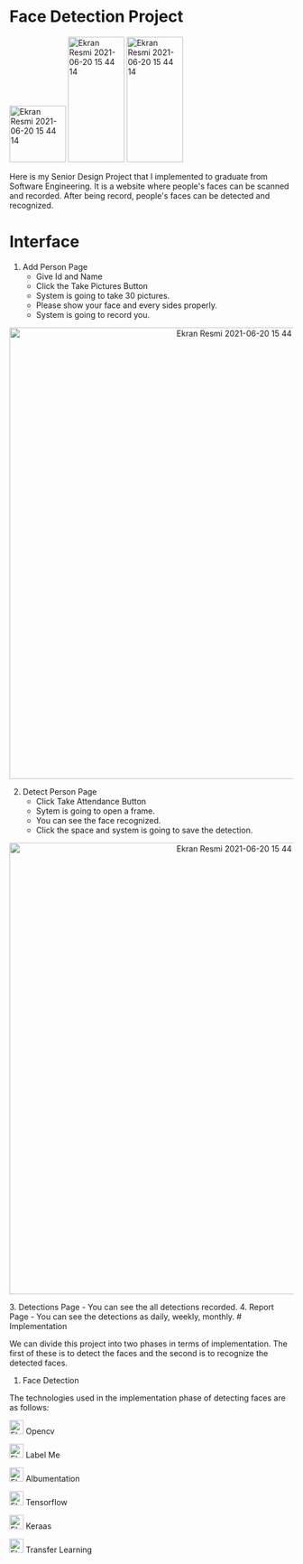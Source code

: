 # Face Detection Project
<p> 
      <img width="100" alt="Ekran Resmi 2021-06-20 15 44 14" src="https://user-images.githubusercontent.com/69233551/217866964-28e8e76f-9696-45c9-afef-ac414e7f23a6.jpg">
      <img height="222" width="100" alt="Ekran Resmi 2021-06-20 15 44 14" src="https://user-images.githubusercontent.com/69233551/217879393-c355754a-e588-483c-9890-cf0e185ca75d.jpg">
      <img height="222" width="100" alt="Ekran Resmi 2021-06-20 15 44 14" src="https://user-images.githubusercontent.com/69233551/217880638-f858a6e8-c141-4eb3-83d2-5345a2a24721.jpg">
</p>

Here is my Senior Design Project that I implemented to graduate from Software Engineering. It is a website where people's faces can be scanned and recorded. After being record, people's faces can be detected and recognized.

# Interface

1. Add Person Page
      - Give Id and Name
      - Click the Take Pictures Button
      - System is going to take 30 pictures.
      - Please show your face and every sides properly.
      - System is going to record you.
<p align="center"> 
      <img width="800" alt="Ekran Resmi 2021-06-20 15 44 14" src="https://user-images.githubusercontent.com/69233551/217903178-2b080d68-727c-4326-ac65-299c63a496bb.png">

2. Detect Person Page
      - Click Take Attendance Button
      - Sytem is going to open a frame.
      - You can see the face recognized.
      - Click the space and system is going to save the detection.   
<p align="center"> 
      <img width="800" alt="Ekran Resmi 2021-06-20 15 44 14" src="https://user-images.githubusercontent.com/69233551/217902174-022f6c3b-80e9-49d5-908a-ddf85c39efb0.png">
</p>
3. Detections Page
      - You can see the all detections recorded.
4. Report Page
      - You can see the detections as daily, weekly, monthly.
# Implementation

We can divide this project into two phases in terms of implementation. The first of these is to detect the faces and the second is to recognize the detected faces.

1. Face Detection 

The technologies used in the implementation phase of detecting faces are as follows:

<img height="25" width="25" alt="Ekran Resmi 2021-06-20 15 44 14" src="https://user-images.githubusercontent.com/69233551/217892417-5b7cb866-bffc-4e00-8162-b97e1a690e58.png">    Opencv 

<img height="25" width="25" alt="Ekran Resmi 2021-06-20 15 44 14" src="https://user-images.githubusercontent.com/69233551/217893143-caf6b014-a9fb-470f-91ab-e9f7ba7601d1.png">    Label Me

<img height="25" width="25" alt="Ekran Resmi 2021-06-20 15 44 14" src="https://user-images.githubusercontent.com/69233551/217893629-d254e2fb-9c97-4665-a3c5-9a06363de6d9.png">    Albumentation

<img height="25" width="25" alt="Ekran Resmi 2021-06-20 15 44 14" src="https://user-images.githubusercontent.com/69233551/217900991-d5f5cedb-09de-4708-a03e-92998fa2e0bf.png">    Tensorflow

<img height="25" width="25" alt="Ekran Resmi 2021-06-20 15 44 14" src="https://user-images.githubusercontent.com/69233551/217901305-6a161b40-a729-4788-b998-6acac127045f.png">    Keraas

<img height="25" width="25" alt="Ekran Resmi 2021-06-20 15 44 14" src="https://user-images.githubusercontent.com/69233551/217901625-871ef88f-1f10-4023-8dde-5721f767b792.jpg">    Transfer Learning 










